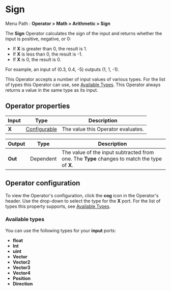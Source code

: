 # Sign

Menu Path : **Operator > Math > Arithmetic > Sign**

The **Sign** Operator calculates the sign of the input and returns whether the input is positive, negative, or 0:

- If **X** is greater than 0, the result is 1.
- If **X** is less than 0, the result is -1.
- If **X** is 0, the result is 0.

For example, an input of (0.3, 0.4, -5) outputs (1, 1, -1).

This Operator accepts a number of input values of various types. For the list of types this Operator can use, see [Available Types](#available-types). This Operator always returns a value in the same type as its input.

## Operator properties

| **Input** | **Type**                                | **Description**                    |
| --------- | --------------------------------------- | ---------------------------------- |
| **X**     | [Configurable](#operator-configuration) | The value this Operator evaluates. |

| **Output** | **Type**  | **Description**                                              |
| ---------- | --------- | ------------------------------------------------------------ |
| **Out**    | Dependent | The value of the input subtracted from one.  The **Type** changes to match the type of **X**. |

## Operator configuration

To view the Operator's configuration, click the **cog** icon in the Operator's header. Use the drop-down to select the type for the **X** port. For the list of types this property supports, see [Available Types](#available-types).



### Available types

You can use the following types for your **input** ports:

- **float**
- **Int**
- **uint**
- **Vector**
- **Vector2**
- **Vector3**
- **Vector4**
- **Position**
- **Direction**
